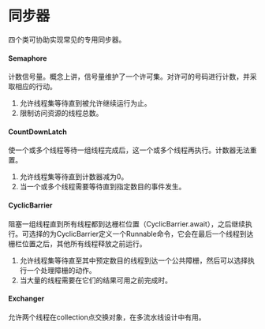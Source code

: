 # 同步器
四个类可协助实现常见的专用同步器。

#### Semaphore
计数信号量。概念上讲，信号量维护了一个许可集。对许可的号码进行计数，并采取相应的行动。
1. 允许线程集等待直到被允许继续运行为止。
2. 限制访问资源的线程总数。

#### CountDownLatch
使一个或多个线程等待一组线程完成后，这一个或多个线程再执行。计数器无法重置。
1. 允许线程集等待直到计数器减为0。
2. 当一个或多个线程需要等待直到指定数目的事件发生。

#### CyclicBarrier
阻塞一组线程直到所有线程都到达栅栏位置（CyclicBarrier.await），之后继续执行。可选择的为CyclicBarrier定义一个Runnable命令，它会在最后一个线程到达栅栏位置之后，其他所有线程释放之前运行。
1. 允许线程集等待直至其中预定数目的线程到达一个公共障栅，然后可以选择执行一个处理障栅的动作。
2. 当大量的线程需要在它们的结果可用之前完成时。

#### Exchanger
允许两个线程在collection点交换对象，在多流水线设计中有用。

